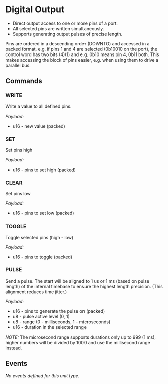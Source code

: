 # Digital Output

- Direct output access to one or more pins of a port.
- All selected pins are written simultaneously.
- Supports generating output pulses of precise length.

Pins are ordered in a descending order (DOWNTO) and accessed in a packed format,
e.g. if pins 1 and 4 are selected (0b10010 on the port), the control word has
two bits (4)(1) and e.g. 0b10 means pin 4, 0b11 both. This makes accessing the
block of pins easier, e.g. when using them to drive a parallel bus.

## Commands

### WRITE
Write a value to all defined pins.

*Payload:*
- u16 - new value (packed)

### SET
Set pins high

*Payload:*
- u16 - pins to set high (packed)

### CLEAR
Set pins low

*Payload:*
- u16 - pins to set low (packed)

### TOGGLE
Toggle selected pins (high - low)

*Payload:*
- u16 - pins to toggle (packed)

### PULSE
Send a pulse. The start will be aligned to 1 us or 1 ms (based on pulse length) of the internal timebase to ensure the highest length precision. (This alignment reduces time jitter.)

*Payload:*
- u16 - pins to generate the pulse on (packed)
- u8 - pulse active level (0, 1)
- u8 - range (0 - milliseconds, 1 - microseconds)
- u16 - duration in the selected range

*NOTE:* The microsecond range supports durations only up to 999 (1 ms), higher
numbers will be divided by 1000 and use the millisecond range instead.

## Events

*No events defined for this unit type.*
